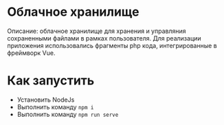 # Облачное хранилище

Описание: облачное хранилище для хранения и управляния сохраненными файлами в рамках пользователя. 
Для реализации приложения использовались фрагменты php кода, интегрированные в фреймворк Vue.

# Как запустить
- Установить NodeJs
- Выполнить команду `npm i`
- Выполнить команду `npm run serve`
